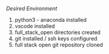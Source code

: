 *Desired Environment*
1) python3 - anaconda installed
2) vscode installed
3) full_stack_open directories created
4) git installed / ssh keys configured
5) full stack open git repository cloned